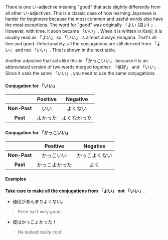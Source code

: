 
There is one い-adjective meaning "good" that acts slightly differently from all other い-adjectives. This is a classic case of how learning Japanese is harder for beginners because the most common and useful words also have the most exceptions. The word for "good" was originally 「よい (良い) 」. However, with time, it soon became 「いい」. When it is written in Kanji, it is usually read as 「よい」 so 「いい」 is almost always Hiragana. That's all fine and good. Unfortunately, all the conjugations are still derived from 「よい」 and not 「いい」. This is shown in the next table.

Another adjective that acts like this is 「かっこいい」 because it is an abbreviated version of two words merged together: 「格好」 and 「いい」. Since it uses the same 「いい」, you need to use the same conjugations.

#### Conjugation for 「いい」
|              | **Positive** | **Negative** |
|:------------:|:------------:|:------------:|
| **Non-Past** |     いい     |   よくない   |
|   **Past**   |   よかった   | よくなかった |

#### Conjugation for 「かっこいい」
|              |  **Positive**  |  **Negative**  |
|:------------:|:--------------:|:--------------:|
| **Non-Past** |   かっこいい   | かっこよくない |
|   **Past**   | かっこよかった |      よく      |


#### Examples
**Take care to make all the conjugations from 「よい」 not 「いい」.**

-  値段があんまりよくない。
>Price isn't very good.

-  彼はかっこよかった！
>He looked really cool!
